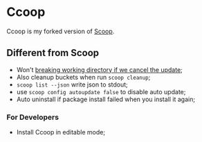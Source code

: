 # Ccoop

Ccoop is my forked version of [Scoop](https://github.com/lukesampson/scoop).

## Different from Scoop

- Won't [breaking working directory if we cancel the update](https://github.com/lukesampson/scoop/issues/4358);
- Also cleanup buckets when run `scoop cleanup`;
- `scoop list --json` write json to stdout;
- use `scoop config autoupdate false` to disable auto update;
- Auto uninstall if package install failed when you install it again;

### For Developers

- Install Ccoop in editable mode;
